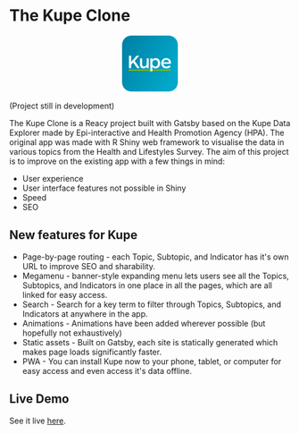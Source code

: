 # The Kupe Clone

<p align="center">
<img src="https://github.com/chet-w/kupe-clone/blob/master/src/images/logos/kupe_tile.svg" width="100" height="100"/>
</p>

(Project still in development)

The Kupe Clone is a Reacy project built with Gatsby based on the Kupe Data Explorer made by Epi-interactive and Health Promotion Agency (HPA). The original app was made with R Shiny web framework to visualise the data in various topics from the Health and Lifestyles Survey. The aim of this project is to improve on the existing app with a few things in mind: 

*  User experience
*  User interface features not possible in Shiny
*  Speed 
*  SEO

## New features for Kupe

*  Page-by-page routing - each Topic, Subtopic, and Indicator has it's own URL to improve SEO and sharability.
*  Megamenu - banner-style expanding menu lets users see all the Topics, Subtopics, and Indicators in one place in all the pages, which are all linked for easy access.
*  Search - Search for a key term to filter through Topics, Subtopics, and Indicators at anywhere in the app.
*  Animations - Animations have been added wherever possible (but hopefully not exhaustively)
*  Static assets - Built on Gatsby, each site is statically generated which makes page loads significantly faster. 
*  PWA - You can install Kupe now to your phone, tablet, or computer for easy access and even access it's data offline.

## Live Demo
See it live [here](https://kupe-clone.netlify.com).
